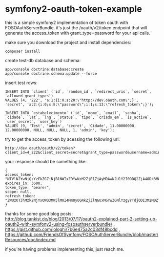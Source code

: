 # symfony2-oauth-token-example
this is a simple symfony2 implementation of token oauth with FOSOAuthServerBundle. it's just the /oauth/v2/token endpoint that will generate the access_token with grant_type=password for your api calls.

make sure you download the project and install dependencies:

    composer install
  
create test-db database and schema:

    app/console doctrine:database:create
    app/console doctrine:schema:update --force
  
insert test rows:

    INSERT INTO `client` (`id`, `random_id`, `redirect_uris`, `secret`, `allowed_grant_types`)
    VALUES (4, '222', 'a:1:{i:0;s:20:\"http://dev.oauth.com\";}', 'secret', 'a:2:{i:0;s:8:\"password\";i:1;s:13:\"refresh_token\";}');

    INSERT INTO `estabelecimento` (`id`, `nome`, `email`, `senha`, `cidade`, `lat`, `lng`, `status`, `tipo`, `criado_em`, `is_active`, `user_secret`, `user_key`)
    VALUES (9, 'Test', 'admin', 'secret', 'Cidade', 11.00000000, 12.00000000, NULL, NULL, NULL, 1, 'admin', 'key');


try to get the access_token by acessing the following url:

    http://dev.oauth/oauth/v2/token?client_id=4_222&client_secret=secret&grant_type=password&username=admin&password=secret
    
your response should be something like:

    {
    access_token: "NTVlN2YwNjQzYzFkZGZjNjBlNWIxZDYwNzM2ZjE1ZjAyMDAwN2U1Y2I0ODQ2ZjA4ODk3MWRmZDNiMzg1YzYyMw",
    expires_in: 3600,
    token_type: "bearer",
    scope: null,
    refresh_token: "ZWUzOTJhMzk2NjYxOWQ3MWJlMmI4MmUyOGNkZjJlNGUxMGYwZGNlYzgyYTdjODI3M2M0ZTExNjA4YmMyZTlmZA"
    }
    
 thanks for some good blog posts: http://blog.tankist.de/blog/2013/07/17/oauth2-explained-part-2-setting-up-oauth2-with-symfony2-using-fosoauthserverbundle/ , https://gist.github.com/lologhi/7b6e475a2c03df48bcdd , https://github.com/FriendsOfSymfony/FOSOAuthServerBundle/blob/master/Resources/doc/index.md
 
 if you're having problems implementing this, just reach me.
